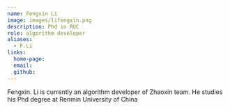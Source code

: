 ```yaml
---
name: Fengxin Li
image: images/lifengxin.png
description: Phd in RUC
role: algorithm developer
aliases:
  - F.Li
links:
  home-page: 
  email: 
  github: 
---
```


Fengxin. Li is currently an algorithm developer of Zhaoxin team.
He studies his Phd degree at Renmin University of China
